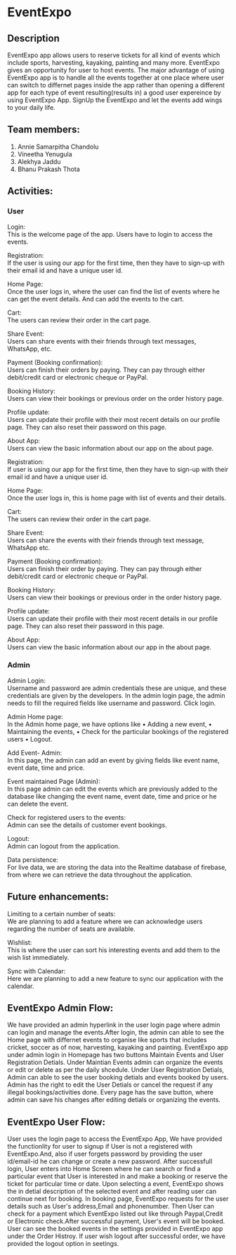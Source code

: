 

# EventExpo
## Description
EventExpo app allows users to reserve tickets for all kind of events which include sports, harvesting, kayaking, painting and many more. EventExpo gives an opportunity for user to host events. The major advantage of using EventExpo app is to handle all the events together at one place where user can switch to differnet pages inside the app rather than opening a different app for each type of event resulting(results in) a good user expereince by using EventExpo App. SignUp the EventExpo and let the events add wings to your daily life. 

## Team members:
1. Annie Samarpitha Chandolu
2. Vineetha Yenugula
3. Alekhya Jaddu
4. Bhanu Prakash Thota

## Activities:
### User
Login:\
This is the welcome page of the app. Users have to login to access the events.

Registration:\
If the user is using our app for the first time, then they have to sign-up with their email id and have a unique user id.

Home Page:\
Once the user logs in, where the user can find the list of events where he can get the event details. And can add the events to the cart.

Cart:\
The users can review their order in the cart page.

Share Event:\
Users can share events with their friends through text messages, WhatsApp, etc.

Payment (Booking confirmation):\
Users can finish their orders by paying. They can pay through either debit/credit card or electronic cheque or PayPal.

Booking History:\
Users can view their bookings or previous order on the order history page.

Profile update:\
Users can update their profile with their most recent details on our profile page. They can also reset their password on this page.

About App:\
Users can view the basic information about our app on the about page.

Registration:\
If user is using our app for the first time, then they have to sign-up with their email id and have a unique user id.

Home Page:\
Once the user logs in, this is home page with list of events and their details.

Cart:\
The users can review their order in the cart page.

Share Event:\
Users can share the events with their friends through text message, WhatsApp etc.

Payment (Booking confirmation):\
Users can finish their order by paying. They can pay through either debit/credit card or electronic cheque or PayPal.

Booking History:\
Users can view their bookings or previous order in the order history page.

Profile update:\
Users can update their profile with their most recent details in our profile page. They can also reset their password in this page.

About App:\
Users can view the basic information about our app in the about page.

### Admin

Admin Login:\
Username and password are admin credentials these are unique, and these credentials are given by the developers. 
In the admin login page, the admin needs to fill the required fields like username and password.
Click login.

Admin Home page:\
In the Admin home page, we have options like 
•	Adding a new event, 
•	Maintaining the events, 
•	Check for the particular bookings of the registered users
•	Logout.

Add Event- Admin:\
In this page, the admin can add an event by giving fields like event name, event date, time and price.

Event maintained Page (Admin):\
In this page admin can edit the events which are previously added to the database like changing the event name, event date, time and price or he can delete the event.

Check for registered users to the events:\
Admin can see the details of customer event bookings.

Logout:\
Admin can logout from the application.

Data persistence: \
For live data, we are storing the data into the Realtime database of firebase, from where we can retrieve the data throughout the application. 
 
## Future enhancements:
Limiting to a certain number of seats:\
We are planning to add a feature where we can acknowledge users regarding the number of seats are available.

Wishlist:\
This is where the user can sort his interesting events and add them to the wish list immediately.

Sync with Calendar:\
Here we are planning to add a new feature to sync our application with the calendar.



## EventExpo Admin Flow:

We have provided an admin hyperlink in the user login page where admin can login and manage the events.After login, the admin can able to see the Home page with differnet events to organise like sports that includes cricket, soccer as of now, harvesting, kayaking and painting.
EventExpo app under admin login in Homepage has two buttons Maintain Events and User Registration Detials.
Under Maintian Events admin can organize the events or edit or delete as per the daily shcedule.
Under User Registration Detials, Admin can able to see the user booking detials and events booked by users. Admin has the right to edit the User Detials or cancel the request if any illegal bookings/activities done.
Every page has the save button, where admin can save his changes after editing detials or organizing the events.

## EventExpo User Flow:

User uses the login page to access the EventExpo App, We have provided the functionlity for user to signup if User is not a registered with EventExpo.And, also if user 
forgets password by providing the user id/email-id he can change or create a new password.
After successfull login, User enters into Home Screen where he can search or find a particular event that User is interested in and make a booking or reserve the ticket for particular time or date.
Upon selecting a event, EventExpo shows the in detial description of the selected event and after reading user can continue next for booking.
In booking page, EventExpo requests for the user details such as User's address,Email and phonenumber. Then User can check for a payment which EventExpo listed out
like through Paypal,Credit or Electronic check.After successful payment, User's event will be booked.
User can see the booked events in the settings provided in EventExpo app under the Order Histroy.
If user wish logout after successful order, we have provided the logout option in seetings.

